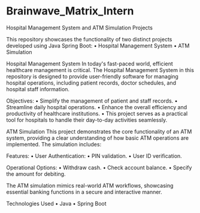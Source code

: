 # Brainwave_Matrix_Intern

Hospital Management System and ATM Simulation Projects

This repository showcases the functionality of two distinct projects developed using Java Spring Boot:
•	Hospital Management System
•	ATM Simulation

Hospital Management System
In today's fast-paced world, efficient healthcare management is critical. The Hospital Management System in this repository is designed to provide user-friendly software for managing hospital operations, including patient records, doctor schedules, and hospital staff information.

Objectives:
•	Simplify the management of patient and staff records.
•	Streamline daily hospital operations.
•	Enhance the overall efficiency and productivity of healthcare institutions.
•	This project serves as a practical tool for hospitals to handle their day-to-day activities seamlessly.

ATM Simulation
This project demonstrates the core functionality of an ATM system, providing a clear understanding of how basic ATM operations are implemented. The simulation includes:

Features:
•	User Authentication:
•	PIN validation.
•	User ID verification.

Operational Options:
•	Withdraw cash.
•	Check account balance.
•	Specify the amount for debiting.

The ATM simulation mimics real-world ATM workflows, showcasing essential banking functions in a secure and interactive manner.

Technologies Used
•	Java
•	Spring Boot
